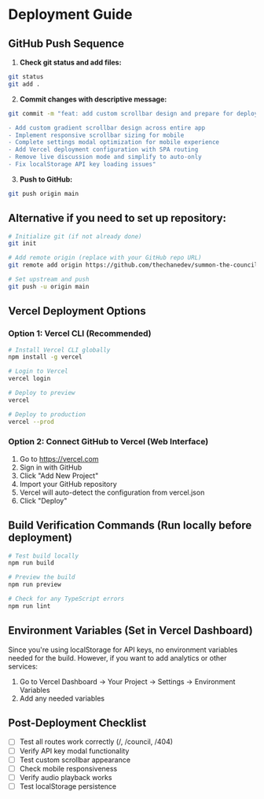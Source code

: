 # Deployment Guide

## GitHub Push Sequence

1. **Check git status and add files:**
```bash
git status
git add .
```

2. **Commit changes with descriptive message:**
```bash
git commit -m "feat: add custom scrollbar design and prepare for deployment

- Add custom gradient scrollbar design across entire app
- Implement responsive scrollbar sizing for mobile
- Complete settings modal optimization for mobile experience
- Add Vercel deployment configuration with SPA routing
- Remove live discussion mode and simplify to auto-only
- Fix localStorage API key loading issues"
```

3. **Push to GitHub:**
```bash
git push origin main
```

## Alternative if you need to set up repository:
```bash
# Initialize git (if not already done)
git init

# Add remote origin (replace with your GitHub repo URL)
git remote add origin https://github.com/thechanedev/summon-the-council.git

# Set upstream and push
git push -u origin main
```

## Vercel Deployment Options

### Option 1: Vercel CLI (Recommended)
```bash
# Install Vercel CLI globally
npm install -g vercel

# Login to Vercel
vercel login

# Deploy to preview
vercel

# Deploy to production
vercel --prod
```

### Option 2: Connect GitHub to Vercel (Web Interface)
1. Go to https://vercel.com
2. Sign in with GitHub
3. Click "Add New Project"
4. Import your GitHub repository
5. Vercel will auto-detect the configuration from vercel.json
6. Click "Deploy"

## Build Verification Commands (Run locally before deployment)
```bash
# Test build locally
npm run build

# Preview the build
npm run preview

# Check for any TypeScript errors
npm run lint
```

## Environment Variables (Set in Vercel Dashboard)
Since you're using localStorage for API keys, no environment variables needed for the build. However, if you want to add analytics or other services:

1. Go to Vercel Dashboard → Your Project → Settings → Environment Variables
2. Add any needed variables

## Post-Deployment Checklist
- [ ] Test all routes work correctly (/, /council, /404)
- [ ] Verify API key modal functionality
- [ ] Test custom scrollbar appearance
- [ ] Check mobile responsiveness
- [ ] Verify audio playback works
- [ ] Test localStorage persistence
